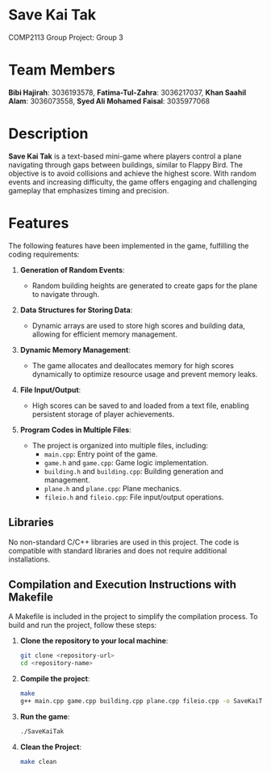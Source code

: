# Save Kai Tak
COMP2113 Group Project: Group 3

# Team Members
**Bibi Hajirah**: 3036193578,
**Fatima-Tul-Zahra**: 3036217037,
**Khan Saahil Alam**: 3036073558,
**Syed Ali Mohamed Faisal**: 3035977068

# Description
**Save Kai Tak** is a text-based mini-game where players control a plane navigating through gaps between buildings, similar to Flappy Bird. The objective is to avoid collisions and achieve the highest score. With random events and increasing difficulty, the game offers engaging and challenging gameplay that emphasizes timing and precision.

# Features
The following features have been implemented in the game, fulfilling the coding requirements:

1. **Generation of Random Events**: 
   - Random building heights are generated to create gaps for the plane to navigate through.

2. **Data Structures for Storing Data**: 
   - Dynamic arrays are used to store high scores and building data, allowing for efficient memory management.

3. **Dynamic Memory Management**: 
   - The game allocates and deallocates memory for high scores dynamically to optimize resource usage and prevent memory leaks.

4. **File Input/Output**: 
   - High scores can be saved to and loaded from a text file, enabling persistent storage of player achievements.

5. **Program Codes in Multiple Files**: 
   - The project is organized into multiple files, including:
     - `main.cpp`: Entry point of the game.
     - `game.h` and `game.cpp`: Game logic implementation.
     - `building.h` and `building.cpp`: Building generation and management.
     - `plane.h` and `plane.cpp`: Plane mechanics.
     - `fileio.h` and `fileio.cpp`: File input/output operations.

## Libraries
No non-standard C/C++ libraries are used in this project. The code is compatible with standard libraries and does not require additional installations.

## Compilation and Execution Instructions with Makefile
A Makefile is included in the project to simplify the compilation process. To build and run the project, follow these steps:

1. **Clone the repository to your local machine**:
   ```bash
   git clone <repository-url>
   cd <repository-name>

2. **Compile the project**:
   ```bash
   make
   g++ main.cpp game.cpp building.cpp plane.cpp fileio.cpp -o SaveKaiTak

3. **Run the game**:
   ```bash
   ./SaveKaiTak
   
4. **Clean the Project**:
   ```bash
   make clean

